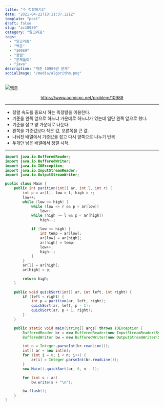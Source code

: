 ```yaml
---
title: "수 정렬하기3"
date: "2021-04-22T10:11:37.121Z"
template: "post"
draft: false
slug: "ac10989"
category: "알고리즘"
tags:
  - "알고리즘"
  - "백준"
  - "10989"
  - "정렬"
  - "문제풀이"
  - "java"
description: "백준 10989번 문제"
socialImage: "/media/algorithm.png"
---
```


[![백준](https://d2gd6pc034wcta.cloudfront.net/images/logo@2x.png)](https://www.acmicpc.net/problem/10989)
<div style="text-align:center"><a href="https://www.acmicpc.net/problem/10989">https://www.acmicpc.net/problem/10989</a></div>

---

- 정렬 속도를 중요시 하는 퀵정렬을 이용한다.
- 기준을 왼쪽 앞으로 하느냐 가운데로 하느냐가 있는데 일단 왼쪽 앞으로 했다.
- 기준을 잡고 양 가운데로 나눈다.
- 왼쪽을 기준값보다 작은 값, 오른쪽을 큰 값.
- 나눠진 배열에서 기준값을 잡고 다시 양쪽으로 나누기 반복
- 두개만 남은 배열에서 정렬 시작.

---


```java
import java.io.BufferedReader;
import java.io.BufferedWriter;
import java.io.IOException;
import java.io.InputStreamReader;
import java.io.OutputStreamWriter;

public class Main {
    public int parition(int[] ar, int l, int r) {
        int p = ar[l], low = l, high = r;
        low++;
        while (low <= high) {
            while (low <= r && p > ar[low])
                low++;
            while (high >= l && p < ar[high])
                high--;

            if (low <= high) {
                int temp = ar[low];
                ar[low] = ar[high];
                ar[high] = temp;
                low++;
                high--;
            }
        }
        ar[l] = ar[high];
        ar[high] = p;

        return high;
    }

    public void quickSort(int[] ar, int left, int right) {
        if (left < right) {
            int p = parition(ar, left, right);
            quickSort(ar, left, p - 1);
            quickSort(ar, p + 1, right);
        }
    }

    public static void main(String[] args) throws IOException {
        BufferedReader br = new BufferedReader(new InputStreamReader(System.in));
        BufferedWriter bw = new BufferedWriter(new OutputStreamWriter(System.out));

        int n = Integer.parseInt(br.readLine());
        int[] ar = new int[n];
        for (int i = 0; i < n; i++) {
            ar[i] = Integer.parseInt(br.readLine());
        }
        new Main().quickSort(ar, 0, n - 1);

        for (int s : ar)
            bw.write(s + "\n");

        bw.flush();
    }
}
```

